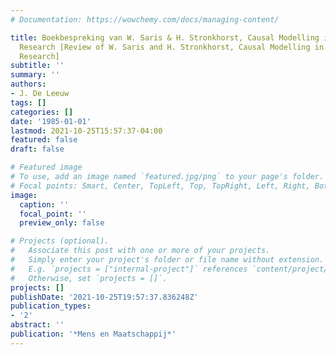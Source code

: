 ```yaml
---
# Documentation: https://wowchemy.com/docs/managing-content/

title: Boekbespreking van W. Saris & H. Stronkhorst, Causal Modelling in Nonexperimental
  Research [Review of W. Saris and H. Stronkhorst, Causal Modelling in Nonexperimental
  Research]
subtitle: ''
summary: ''
authors:
- J. De Leeuw
tags: []
categories: []
date: '1985-01-01'
lastmod: 2021-10-25T15:57:37-04:00
featured: false
draft: false

# Featured image
# To use, add an image named `featured.jpg/png` to your page's folder.
# Focal points: Smart, Center, TopLeft, Top, TopRight, Left, Right, BottomLeft, Bottom, BottomRight.
image:
  caption: ''
  focal_point: ''
  preview_only: false

# Projects (optional).
#   Associate this post with one or more of your projects.
#   Simply enter your project's folder or file name without extension.
#   E.g. `projects = ["internal-project"]` references `content/project/deep-learning/index.md`.
#   Otherwise, set `projects = []`.
projects: []
publishDate: '2021-10-25T19:57:37.836248Z'
publication_types:
- '2'
abstract: ''
publication: '*Mens en Maatschappij*'
---
```

